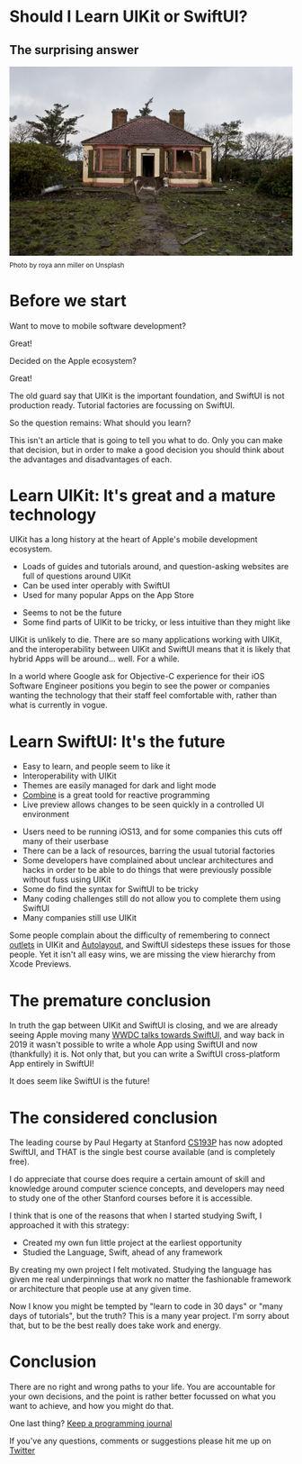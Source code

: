# Should I Learn UIKit or SwiftUI?
## The surprising answer
![0*zYsVqJR_SPEE3bU-](Images/0*zYsVqJR_SPEE3bU-.jpeg)
<sub>Photo by roya ann miller on Unsplash</sub>

# Before we start
Want to move to mobile software development? 

Great!

Decided on the Apple ecosystem?

Great!

The old guard say that UIKit is the important foundation, and SwiftUI is not production ready. Tutorial factories are focussing on SwiftUI. 

So the question remains: What should you learn?


This isn't an article that is going to tell you what to do. Only you can make that decision, but in order to make a good decision you should think about the advantages and disadvantages of each.

# Learn UIKit: It's great and a mature technology
UIKit has a long history at the heart of Apple's mobile development ecosystem.
+ Loads of guides and tutorials around, and question-asking websites are full of questions around UIKit
+ Can be used inter operably with SwiftUI
+ Used for many popular Apps on the App Store

- Seems to not be the future
- Some find parts of UIKit to be tricky, or less intuitive than they might like

UIKit is unlikely to die. There are so many applications working with UIKit, and the interoperability between UIKit and SwiftUI means that it is likely that hybrid Apps will be around... well. For a while.

In a world where Google ask for Objective-C experience for their iOS Software Engineer positions you begin to see the power or companies wanting the technology that their staff feel comfortable with, rather than what is currently in vogue. 

# Learn SwiftUI: It's the future
+ Easy to learn, and people seem to like it
+ Interoperability with UIKit
+ Themes are easily managed for dark and light mode
+ [Combine](https://medium.com/@stevenpcurtis.sc/core-concepts-of-combine-71d6b13d43e2) is a great toold for reactive programming
+ Live preview allows changes to be seen quickly in a controlled UI environment

- Users need to be running iOS13, and for some companies this cuts off many of their userbase
- There can be a lack of resources, barring the usual tutorial factories
- Some developers have complained about unclear architectures and hacks in order to be able to do things that were previously possible without fuss using UIKit
- Some do find the syntax for SwiftUI to be tricky
- Many coding challenges still do not allow you to complete them using SwiftUI
- Many companies still use UIKit

Some people complain about the difficulty of remembering to connect [outlets](https://medium.com/@stevenpcurtis.sc/connect-storyboard-objects-to-code-4105f9b99bba) in UIKit and [Autolayout](https://medium.com/@stevenpcurtis.sc/the-auto-layout-cheat-sheet-ee05dfd34d49), and SwiftUI sidesteps these issues for those people. Yet it isn't all easy wins, we are missing the view hierarchy from Xcode Previews.

# The premature conclusion
In truth the gap between UIKit and SwiftUI is closing, and we are already seeing Apple moving many [WWDC talks towards SwiftUI](https://stevenpcurtis.medium.com/recreating-the-sandwiches-swiftui-wwdc-code-b669e266dc8d), and way back in 2019 it wasn't possible to write a whole App using SwiftUI and now (thankfully) it is. Not only that, but you can write a SwiftUI cross-platform App entirely in SwiftUI!

It does seem like SwiftUI is the future!

# The considered conclusion
The leading course by Paul Hegarty at Stanford [CS193P](https://cs193p.sites.stanford.edu) has now adopted SwiftUI, and THAT is the single best course available (and is completely free).

I do appreciate that course does require a certain amount of skill and knowledge around computer science concepts, and developers may need to study one of the other Stanford courses before it is accessible. 

I think that is one of the reasons that when I started studying Swift, I approached it with this strategy:
* Created my own fun little project at the earliest opportunity
* Studied the Language, Swift, ahead of any framework

By creating my own project I felt motivated. Studying the language has given me real underpinnings that work no matter the fashionable framework or architecture that people use at any given time.

Now I know you might be tempted by "learn to code in 30 days" or "many days of tutorials", but the truth? This is a many year project. I'm sorry about that, but to be the best really does take work and energy.


# Conclusion
There are no right and wrong paths to your life. You are accountable for your own decisions, and the point is rather better focussed on what you want to achieve, and how you might do that.

One last thing? [Keep a programming journal](https://medium.com/@stevenpcurtis.sc/score-a-job-by-keeping-a-programming-journal-90b2d07c66a7)

If you've any questions, comments or suggestions please hit me up on [Twitter](https://twitter.com/stevenpcurtis) 
